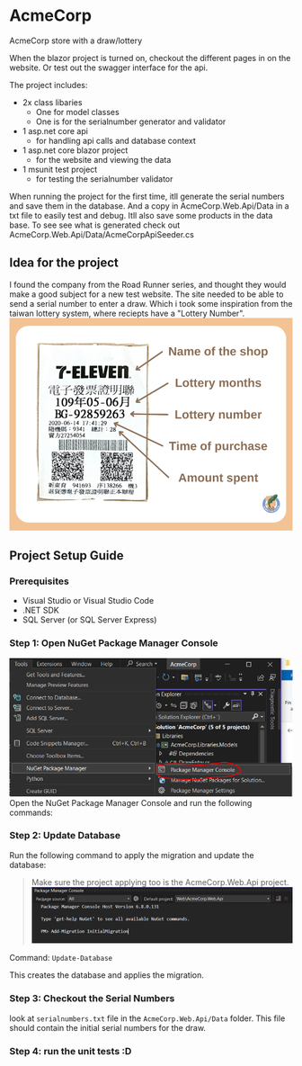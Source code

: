 # AcmeCorp
AcmeCorp store with a draw/lottery

When the blazor project is turned on, checkout the different pages in on the website. Or test out the swagger interface for the api. 

The project includes:

- 2x class libaries
	+ One for model classes
	+ One is for the serialnumber generator and validator
- 1 asp.net core api
	+ for handling api calls and database context
- 1 asp.net core blazor project
	+ for the website and viewing the data
- 1 msunit test project
	+ for testing the serialnumber validator
	
When running the project for the first time, itll generate the serial numbers and save them in the database. And a copy in AcmeCorp.Web.Api/Data in a txt file to easily test and debug. Itll also save some products in the data base. To see see what is generated check out AcmeCorp.Web.Api/Data/AcmeCorpApiSeeder.cs


## Idea for the project
I found the company from the Road Runner series, and thought they would make a good subject for a new test website. 
The site needed to be able to send a serial number to enter a draw. Which i took some inspiration from the taiwan lottery system, where reciepts have a "Lottery Number".
![picture1](https://github.com/FaNzu/AcmeCorp/blob/main/taiwan_receipt.webp)

## Project Setup Guide
### Prerequisites

- Visual Studio or Visual Studio Code
- .NET SDK
- SQL Server (or SQL Server Express)

### Step 1: Open NuGet Package Manager Console

![picture1](https://github.com/FaNzu/AcmeCorp/blob/main/READMEPicture1.PNG)
Open the NuGet Package Manager Console and run the following commands:

### Step 2: Update Database
Run the following command to apply the migration and update the database:

> Make sure the project applying too is the AcmeCorp.Web.Api project.
![image](https://github.com/FaNzu/AcmeCorp/blob/main/READMEPicture2.PNG)

Command: `Update-Database`

This creates the database and applies the migration.

### Step 3: Checkout the Serial Numbers

look at `serialnumbers.txt` file in the `AcmeCorp.Web.Api/Data` folder. This file should contain the initial serial numbers for the draw.

### Step 4: run the unit tests :D
